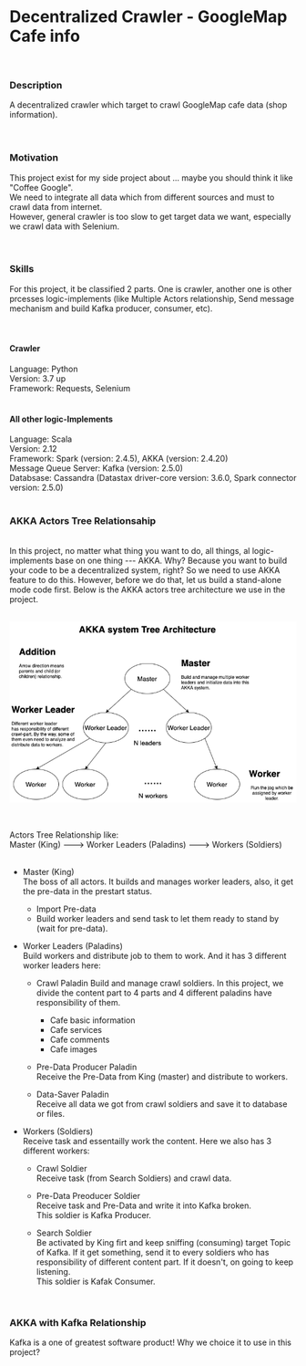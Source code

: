 # Decentralized Crawler - GoogleMap Cafe info
<br>

### Description
A decentralized crawler which target to crawl GoogleMap cafe data (shop information). <br>
<br>
<br>

### Motivation
This project exist for my side project about ... maybe you should think it like "Coffee Google". <br>
We need to integrate all data which from different sources and must to crawl data from internet. <br>
However, general crawler is too slow to get target data we want, especially we crawl data with Selenium. <br>
<br>
<br>

### Skills
For this project, it be classified 2 parts. One is crawler, another one is other prcesses logic-implements (like Multiple Actors relationship, Send message mechanism and build Kafka producer, consumer, etc). <br>
<br>
<br>

#### Crawler
Language: Python <br>
Version: 3.7 up <br>
Framework: Requests, Selenium <br>
<br>

#### All other logic-Implements
Language: Scala <br>
Version: 2.12 <br>
Framework: Spark (version: 2.4.5), AKKA (version: 2.4.20) <br>
Message Queue Server: Kafka (version: 2.5.0) <br>
Databsase: Cassandra (Datastax driver-core version: 3.6.0, Spark connector version: 2.5.0) <br>
<br>

### AKKA Actors Tree Relationsahip 
 <br>
In this project, no matter what thing you want to do, all things, al logic-implements base on one thing --- AKKA. Why? Because you want to build your code to be a decentralized system, right? So we need to use AKKA feature to do this. However, before we do that, let us build a stand-alone mode code first. Below is the AKKA actors tree architecture we use in the project. <br>
 <br>
 
![](https://github.com/Chisanan232/Decentralized-Crawler---GoogleMap-Cafe-info/raw/master/docs/imgs/GoogleMap_Cafe_Decentralized_Crawler_Diagram-Akka_Actors_Tree.png)
 
 <br>

Actors Tree Relationship like: <br>
Master (King) ---> Worker Leaders (Paladins) ---> Workers (Soldiers) <br>
 <br>
* Master (King) <br>
The boss of all actors. It builds and manages worker leaders, also, it get the pre-data in the prestart status.
  * Import Pre-data
  * Build worker leaders and send task to let them ready to stand by (wait for pre-data).


* Worker Leaders (Paladins) <br>
Build workers and distribute job to them to work. And it has 3 different worker leaders here:
  * Crawl Paladin
  Build and manage crawl soldiers. In this project, we divide the content part to 4 parts and 4 different paladins have responsibility of them.
    * Cafe basic information
    * Cafe services
    * Cafe comments
    * Cafe images <br>
  
  * Pre-Data Producer Paladin <br>
  Receive the Pre-Data from King (master) and distribute to workers. <br>
  
  * Data-Saver Paladin <br>
  Receive all data we got from crawl soldiers and save it to database or files.  <br>
  

* Workers (Soldiers) <br>
Receive task and essentailly work the content. Here we also has 3 different workers: <br>
  * Crawl Soldier <br>
  Receive task (from Search Soldiers) and crawl data.  <br>
  
  * Pre-Data Preoducer Soldier <br>
  Receive task and Pre-Data and write it into Kafka broken. <br> 
  This soldier is Kafka Producer. <br>
  
  * Search Soldier <br>
  Be activated by King firt and keep sniffing (consuming) target Topic of Kafka. If it get something, send it to every soldiers who has responsibility of different content part. If it doesn't, on going to keep listening.  <br>
  This soldier is Kafak Consumer. <br>

<br>

### AKKA with Kafka Relationship 

Kafka is a one of greatest software product! Why we choice it to use in this project?  <br>



